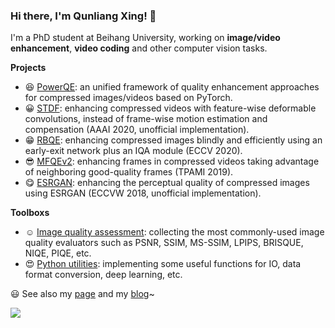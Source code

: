 ### Hi there, I'm Qunliang Xing! 👋 

<!--
**RyanXingQL/RyanXingQL** is a ✨ _special_ ✨ repository because its `README.md` (this file) appears on your GitHub profile.
-->

I'm a PhD student at Beihang University, working on **image/video enhancement**, **video coding** and other computer vision tasks.

**Projects**

- :satisfied: [PowerQE](https://github.com/RyanXingQL/PowerQE): an unified framework of quality enhancement approaches for compressed images/videos based on PyTorch.
- :grinning: [STDF](https://github.com/RyanXingQL/STDF-PyTorch): enhancing compressed videos with feature-wise deformable convolutions, instead of frame-wise motion estimation and compensation (AAAI 2020, unofficial implementation).
- :grin: [RBQE](https://github.com/RyanXingQL/RBQE): enhancing compressed images blindly and efficiently using an early-exit network plus an IQA module (ECCV 2020).
- :sunglasses: [MFQEv2](https://github.com/RyanXingQL/MFQEv2.0): enhancing frames in compressed videos taking advantage of neighboring good-quality frames (TPAMI 2019).
- :yum: [ESRGAN](https://github.com/RyanXingQL/SubjectiveQE-ESRGAN): enhancing the perceptual quality of compressed images using ESRGAN (ECCVW 2018, unofficial implementation).

**Toolboxs**

- :relaxed: [Image quality assessment](https://github.com/RyanXingQL/Image-Quality-Assessment-Toolbox): collecting the most commonly-used image quality evaluators such as PSNR, SSIM, MS-SSIM, LPIPS, BRISQUE, NIQE, PIQE, etc.
- :heart_eyes: [Python utilities](https://github.com/RyanXingQL/PythonUtils): implementing some useful functions for IO, data format conversion, deep learning, etc.

:smiley: See also my [page](https://ryanxingql.github.io/) and my [blog](https://github.com/RyanXingQL/Blog)~

<img align="left" src="https://github-readme-stats.vercel.app/api?username=RyanXingQL&count_private=true&hide=prs,issues&show_icons=true&theme=graywhite&hide_title=true" />
